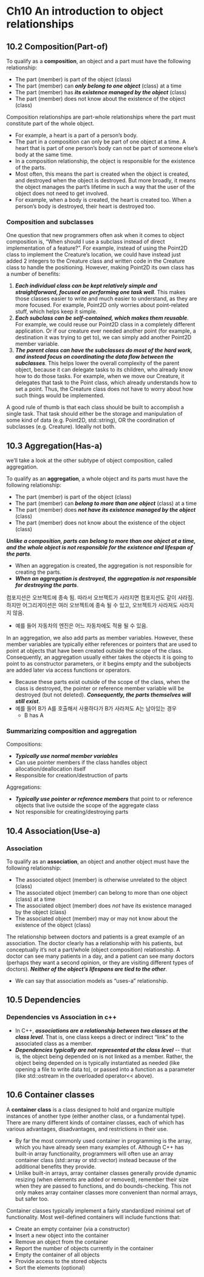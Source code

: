 # Ch10 An introduction to object relationships

## 10.2 Composition(Part-of)

To qualify as a **composition**, an object and a part must have the following relationship:

- The part (member) is part of the object (class)
- The part (member) can ***only belong to one object*** (class) at a time
- The part (member) has ***its existence managed by the object*** (class)
- The part (member) does not know about the existence of the object (class)

Composition relationships are part-whole relationships where the part must constitute part of the whole object. 

- For example, a heart is a part of a person’s body.
- The part in a composition can only be part of one object at a time. A heart that is part of one person’s body can not be part of someone else’s body at the same time.
- In a composition relationship, the object is responsible for the existence of the parts.
- Most often, this means the part is created when the object is created, and destroyed when the object is destroyed.  But more broadly, it means the object manages the part’s lifetime in such a way that the user of the object does not need to get involved. 
- For example, when a body is created, the heart is created too.  When a person’s body is destroyed, their heart is destroyed too.  

### Composition and subclasses

One question that new programmers often ask when it comes to object  composition is, “When should I use a subclass instead of direct implementation of a feature?”. For example, instead of using the Point2D class to implement the Creature’s location, we could have instead just added 2 integers to the Creature class and written code in the Creature class to handle the positioning. However, making Point2D  its own class has a number of benefits:

1. ***Each individual class can be kept relatively simple and straightforward, focused on performing one task well***. This makes those classes easier to write and much easier to understand, as they are more  focused. For example, Point2D only worries about point-related stuff, which helps keep it simple.
2. ***Each subclass can be self-contained, which makes them reusable***. For example, we could reuse our Point2D class in a completely different application. Or if our creature ever needed another point (for example, a destination it was trying to get to), we can simply add another Point2D member variable.
3. ***The parent class can have the subclasses do most of the hard work, and instead focus on coordinating the data flow between the subclasses***. This helps lower the overall complexity of the parent object, because it can delegate tasks to its children, who already know how to do those tasks.  For example, when we move our Creature, it delegates that task to the Point class, which already understands how to set a point. Thus, the Creature class does not have to worry about how such things would be implemented.

A good rule of thumb is that each class should be built to accomplish a single task. That task should either be the storage and manipulation of some kind of data (e.g. Point2D, std::string), OR the coordination  of subclasses (e.g. Creature).  Ideally not both. 

## 10.3 Aggregation(Has-a)

we’ll take a look at the other subtype of object composition, called aggregation.

To qualify as an **aggregation**, a whole object and its parts must have the following relationship:

- The part (member) is part of the object (class)
- The part (member) can ***belong to more than one object*** (class) at a time
- The part (member) does ***not have its existence managed by the object*** (class)
- The part (member) does not know about the existence of the object (class)

***Unlike a composition, parts can belong to more than one object at a time, and the whole object is not responsible for the existence and lifespan of the parts***.

- When an aggregation is created, the aggregation is not responsible for creating the parts.
- ***When an aggregation is  destroyed, the aggregation is not responsible for destroying the parts***.

컴포지션은 오브젝트에 종속 됨. 따라서 오브젝트가 사라지면 컴포지션도 같이 사라짐. 하지만 어그리게이션은 여러 오브젝트에 종속 될 수 있고, 오브젝트가 사라져도 사라지지 않음.

- 예를 들어 자동차의 엔진은 어느 자동차에도 적용 될 수 있음.

In an aggregation, we also add parts as member variables. However, these member variables are typically either references or pointers that are used to point at objects that have been created outside the scope of the class.  Consequently, an aggregation usually either takes the objects it is going to point to as constructor parameters, or it begins empty and the subobjects are added later via access functions or operators.

- Because these parts exist outside of the scope of the class, when the  class is destroyed, the pointer or reference member variable will be destroyed (but not deleted). ***Consequently, the parts themselves will still exist***.
- 예를 들어 B가 A를 호출해서 사용하다가 B가 사라져도 A는 남아있는 경우
  - B has A

### Summarizing composition and aggregation

Compositions:

- ***Typically use normal member variables***
- Can use pointer members if the class handles object allocation/deallocation itself
- Responsible for creation/destruction of parts

Aggregations:

- ***Typically use pointer or reference members*** that point to or reference objects that live outside the scope of the aggregate class
- Not responsible for creating/destroying parts

## 10.4 Association(Use-a)

### Association

To qualify as an **association**, an object and another object must have the following relationship:

- The associated object (member) is otherwise unrelated to the object (class)
- The associated object (member) can belong to more than one object (class) at a time
- The associated object (member) does *not* have its existence managed by the object (class)
- The associated object (member) may or may not know about the existence of the object (class)

The relationship between doctors and patients is a great example of an association. The doctor clearly has a relationship with his patients, but conceptually it’s not a part/whole (object composition) relationship. A doctor can see many patients in a day, and a patient can see many doctors (perhaps they want a second opinion, or they are visiting different types of doctors). ***Neither of the object’s lifespans are tied to the other***.

- We can say that association models as “uses-a” relationship.

## 10.5 Dependencies

### Dependencies vs Association in c++

- In C++, ***associations are a relationship between two classes at the class level***. That is, one class keeps a direct or indirect “link” to  the associated class as a member.
- ***Dependencies typically are not represented at the class level*** -- that is, the object being depended on is not linked as a member.  Rather,  the object being depended on is typically instantiated as needed (like  opening a file to write data to), or passed into a function as a  parameter (like std::ostream in the overloaded operator<< above).

## 10.6 Container classes

A **container class** is a class designed to hold and organize multiple instances of another type (either another class, or a  fundamental type). There are many different kinds of container classes, each of which has various advantages, disadvantages, and restrictions in their use.

- By far the most commonly used container in programming is the array, which you have already seen many examples of. Although C++  has built-in array functionality, programmers will often use an array container class (std::array or std::vector) instead because of the additional benefits they provide.
- Unlike built-in arrays, array container classes generally provide dynamic resizing (when elements are added or removed), remember their size when they are passed to functions, and do bounds-checking. This not only makes array container classes more convenient than normal arrays, but safer too.

Container classes typically implement a fairly standardized minimal  set of functionality.  Most well-defined containers will include  functions that:

- Create an empty container (via a constructor)
- Insert a new object into the container
- Remove an object from the container
- Report the number of objects currently in the container
- Empty the container of all objects
- Provide access to the stored objects
- Sort the elements (optional)